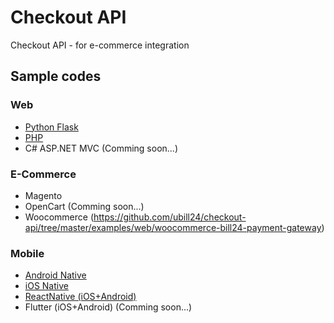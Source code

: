 # Checkout API
Checkout API - for e-commerce integration

## Sample codes
### Web
* [Python Flask](https://github.com/ubill24/checkout-api/tree/master/examples/web/flask)
* [PHP](https://github.com/ubill24/checkout-api/tree/master/examples/web/php)
* C# ASP.NET MVC (Comming soon...)

### E-Commerce
* Magento
* OpenCart (Comming soon...)
* Woocommerce (https://github.com/ubill24/checkout-api/tree/master/examples/web/woocommerce-bill24-payment-gateway)

### Mobile
* [Android Native](https://github.com/ubill24/checkout-api/tree/master/examples/mobile/android)
* [iOS Native ](https://github.com/ubill24/checkout-api/tree/master/examples/mobile/ios)
* [ReactNative (iOS+Android)](https://github.com/ubill24/checkout-api/tree/master/examples/mobile/react)
* Flutter (iOS+Android) (Comming soon...)
